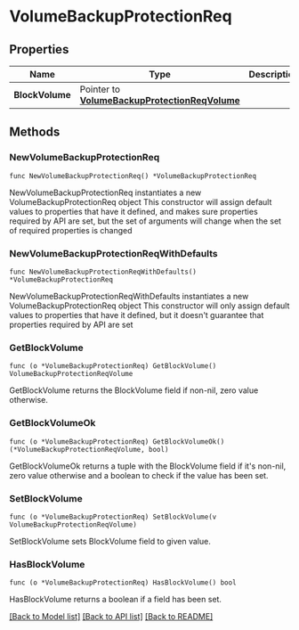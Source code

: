 # VolumeBackupProtectionReq

## Properties

Name | Type | Description | Notes
------------ | ------------- | ------------- | -------------
**BlockVolume** | Pointer to [**VolumeBackupProtectionReqVolume**](VolumeBackupProtectionReqVolume.md) |  | [optional] 

## Methods

### NewVolumeBackupProtectionReq

`func NewVolumeBackupProtectionReq() *VolumeBackupProtectionReq`

NewVolumeBackupProtectionReq instantiates a new VolumeBackupProtectionReq object
This constructor will assign default values to properties that have it defined,
and makes sure properties required by API are set, but the set of arguments
will change when the set of required properties is changed

### NewVolumeBackupProtectionReqWithDefaults

`func NewVolumeBackupProtectionReqWithDefaults() *VolumeBackupProtectionReq`

NewVolumeBackupProtectionReqWithDefaults instantiates a new VolumeBackupProtectionReq object
This constructor will only assign default values to properties that have it defined,
but it doesn't guarantee that properties required by API are set

### GetBlockVolume

`func (o *VolumeBackupProtectionReq) GetBlockVolume() VolumeBackupProtectionReqVolume`

GetBlockVolume returns the BlockVolume field if non-nil, zero value otherwise.

### GetBlockVolumeOk

`func (o *VolumeBackupProtectionReq) GetBlockVolumeOk() (*VolumeBackupProtectionReqVolume, bool)`

GetBlockVolumeOk returns a tuple with the BlockVolume field if it's non-nil, zero value otherwise
and a boolean to check if the value has been set.

### SetBlockVolume

`func (o *VolumeBackupProtectionReq) SetBlockVolume(v VolumeBackupProtectionReqVolume)`

SetBlockVolume sets BlockVolume field to given value.

### HasBlockVolume

`func (o *VolumeBackupProtectionReq) HasBlockVolume() bool`

HasBlockVolume returns a boolean if a field has been set.


[[Back to Model list]](../README.md#documentation-for-models) [[Back to API list]](../README.md#documentation-for-api-endpoints) [[Back to README]](../README.md)


